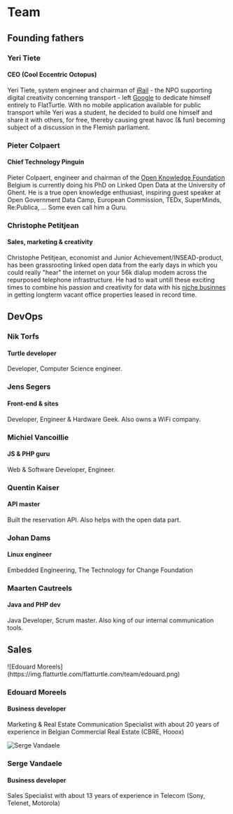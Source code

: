 Team
====

Founding fathers
----------------

<div class="row"><div class="col-md-4">

### Yeri Tiete

#### CEO (Cool Eccentric Octopus)

Yeri Tiete, system engineer and chairman of [iRail](http://hello.iRail.be) - the NPO supporting digital creativity concerning transport - left [Google](https://www.google.com/about/jobs/locations/saint-ghislain) to dedicate himself entirely to FlatTurtle. 
With no mobile application available for public transport while Yeri was a student, he decided to build one himself and share it with others, for free, thereby causing great havoc (& fun) becoming subject of a discussion in the Flemish parliament.

</div><div class="col-md-4">

### Pieter Colpaert

#### Chief Technology Pinguin

Pieter Colpaert, engineer and chairman of the [Open Knowledge Foundation](http://okfn.be) Belgium is currently doing his PhD on Linked Open Data at the University of Ghent. He is a true open knowledge enthusiast, inspiring guest speaker at Open Government Data Camp, European Commission, TEDx, SuperMinds, Re:Publica, ... Some even call him a Guru. 

</div><div class="col-md-4">

### Christophe Petitjean

#### Sales, marketing & creativity

Christophe Petitjean, economist and Junior Achievement/INSEAD-product, has been grassrooting linked open data from the early days in which you could really "hear" the internet on your 56k dialup modem across the repurposed telephone infrastructure. He had to wait untill these exciting times to combine his passion and creativity for data with his [niche businnes](http://www.rentalvalue.be) in getting longterm vacant office properties leased in record time.

</div></div>

DevOps
------

### Nik Torfs
#### Turtle developer

Developer, Computer Science engineer. 

### Jens Segers
#### Front-end & sites

Developer, Engineer & Hardware Geek. Also owns a WiFi company. 

### Michiel Vancoillie
#### JS & PHP guru

Web & Software Developer, Engineer.

### Quentin Kaiser
#### API master

Built the reservation API. Also helps with the open data part. 

### Johan Dams
#### Linux engineer

Embedded Engineering, The Technology for Change Foundation

### Maarten Cautreels
#### Java and PHP dev

Java Developer, Scrum master. Also king of our internal communication tools. 

Sales
-----

<div class="row"><div class="col-md-6">![Edouard Moreels](https://img.flatturtle.com/flatturtle.com/team/edouard.png)


### Edouard Moreels
#### Business developer

Marketing & Real Estate Communication Specialist with about 20 years of experience in Belgian Commercial Real Estate (CBRE, Hooox)

</div><div class="col-md-6">

![Serge Vandaele](https://img.flatturtle.com/flatturtle.com/team/serge.jpg)

### Serge Vandaele
#### Business developer

Sales Specialist with about 13 years of experience in Telecom (Sony, Telenet, Motorola)</div></div>